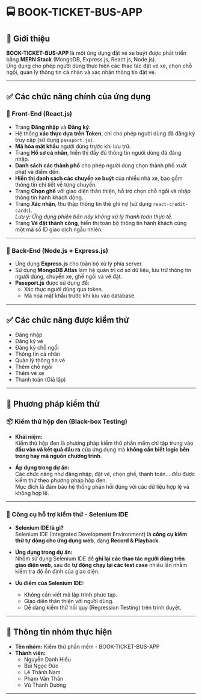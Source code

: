# 🚍 BOOK-TICKET-BUS-APP

## 📝 Giới thiệu

**BOOK-TICKET-BUS-APP** là một ứng dụng đặt vé xe buýt được phát triển bằng **MERN Stack** (MongoDB, Express.js, React.js, Node.js).  
Ứng dụng cho phép người dùng thực hiện các thao tác đặt vé xe, chọn chỗ ngồi, quản lý thông tin cá nhân và xác nhận thông tin đặt vé.

---

## ✅ Các chức năng chính của ứng dụng

### 🎨 Front-End (React.js)

- Trang **Đăng nhập** và **Đăng ký**.
- Hệ thống **xác thực dựa trên Token**, chỉ cho phép người dùng đã đăng ký truy cập (sử dụng `passport.js`).
- **Mã hóa mật khẩu** người dùng trước khi lưu trữ.
- Trang **Hồ sơ cá nhân**, hiển thị đầy đủ thông tin người dùng đã đăng nhập.
- **Danh sách các thành phố** cho phép người dùng chọn thành phố xuất phát và điểm đến.
- **Hiển thị danh sách các chuyến xe buýt** của nhiều nhà xe, bao gồm thông tin chi tiết về từng chuyến.
- Trang **Chọn ghế** với giao diện thân thiện, hỗ trợ chọn chỗ ngồi và nhập thông tin hành khách động.
- Trang **Xác nhận**, thu thập thông tin thẻ ghi nợ (sử dụng `react-credit-cards`).  
*Lưu ý: Ứng dụng phiên bản này không xử lý thanh toán thực tế.*
- Trang **Vé đặt thành công**, hiển thị toàn bộ thông tin hành khách cùng một mã số ID giao dịch ngẫu nhiên.

---

### 🔧 Back-End (Node.js + Express.js)

- Ứng dụng **Express.js** cho toàn bộ xử lý phía server.
- Sử dụng **MongoDB Atlas** làm hệ quản trị cơ sở dữ liệu, lưu trữ thông tin người dùng, chuyến xe, ghế ngồi và vé đặt.
- **Passport.js** được sử dụng để:
  - Xác thực người dùng qua token.
  - Mã hóa mật khẩu trước khi lưu vào database.

---

## ✅ Các chức năng được kiểm thử

- Đăng nhập
- Đăng ký vé
- Đăng ký chỗ ngồi
- Thông tin cá nhân
- Quản lý thông tin vé
- Thêm chỗ ngồi
- Thêm vé xe
- Thanh toán (Giả lập)

---

## 🧪 Phương pháp kiểm thử

### 📦 Kiểm thử hộp đen (Black-box Testing)

- **Khái niệm:**  
  Kiểm thử hộp đen là phương pháp kiểm thử phần mềm chỉ tập trung vào **đầu vào và kết quả đầu ra** của ứng dụng mà **không cần biết logic bên trong hay mã nguồn chương trình**.

- **Áp dụng trong dự án:**  
  Các chức năng như đăng nhập, đặt vé, chọn ghế, thanh toán... đều được kiểm thử theo phương pháp hộp đen.  
  Mục đích là đảm bảo hệ thống phản hồi đúng với các dữ liệu hợp lệ và không hợp lệ.

---

### 🧰 Công cụ hỗ trợ kiểm thử - Selenium IDE

- **Selenium IDE là gì?**  
  Selenium IDE (Integrated Development Environment) là **công cụ kiểm thử tự động cho ứng dụng web**, dạng **Record & Playback**.

- **Ứng dụng trong dự án:**  
  Nhóm sử dụng Selenium IDE để **ghi lại các thao tác người dùng trên giao diện web**, sau đó **tự động chạy lại các test case** nhiều lần nhằm kiểm tra độ ổn định của giao diện.

- **Ưu điểm của Selenium IDE:**  
  - Không cần viết mã lập trình phức tạp.
  - Giao diện thân thiện với người dùng.
  - Dễ dàng kiểm thử hồi quy (Regression Testing) trên trình duyệt.

---

## 👥 Thông tin nhóm thực hiện

- **Tên nhóm:** Kiểm thử phần mềm - BOOK-TICKET-BUS-APP
- **Thành viên:**  
  - Nguyễn Danh Hiếu 
  - Bùi Ngọc Đức
  - Lê Thành Nam
  - Phạm Văn Thân
  - Vũ Thành Dương


---
